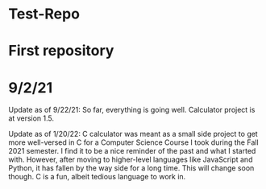 # Test-Repo
# First repository
# 9/2/21

Update as of 9/22/21:
So far, everything is going well. Calculator project is at version 1.5.

Update as of 1/20/22:
C calculator was meant as a small side project to get more well-versed in C for a Computer Science Course I took during the Fall 2021 semester. 
I find it to be a nice reminder of the past and what I started with. However, after moving to higher-level languages like JavaScript and Python,
it has fallen by the way side for a long time. This will change soon though. C is a fun, albeit tedious language to work in.


